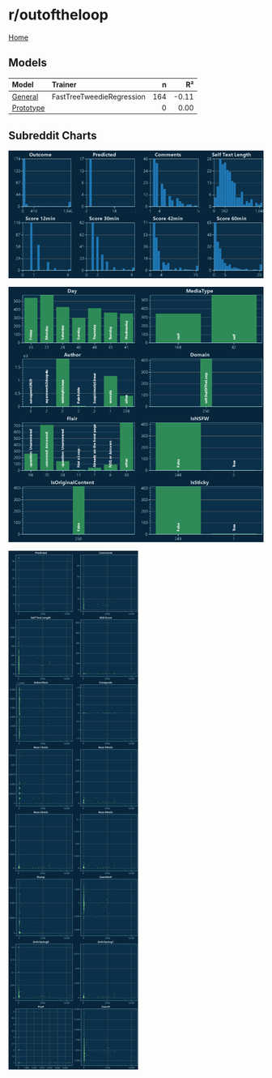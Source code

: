 # r/outoftheloop

[Home](../index.md)

## Models

|Model|Trainer|n|R²|
|:---|:---|---:|---:|
|[General](models/guess_outoftheloop_General.md)|FastTreeTweedieRegression|164|-0.11|
|[Prototype](models/guess_outoftheloop_Prototype.md)||0|0.00|

## Subreddit Charts

![r/outoftheloop Distributions](../images/guess_outoftheloop_Distributions.png "r/outoftheloop Distributions")

![r/outoftheloop Categorical](../images/guess_outoftheloop_Catagorical.png "r/outoftheloop Categorical")

![r/outoftheloop Correlation](../images/guess_outoftheloop_Correlations.png "r/outoftheloop Correlation")


